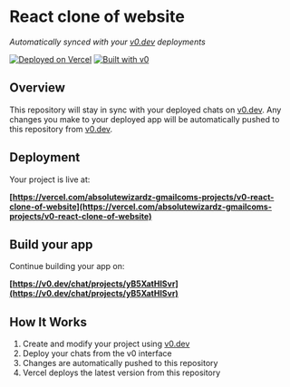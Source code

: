 # React clone of website

*Automatically synced with your [v0.dev](https://v0.dev) deployments*

[![Deployed on Vercel](https://img.shields.io/badge/Deployed%20on-Vercel-black?style=for-the-badge&logo=vercel)](https://vercel.com/absolutewizardz-gmailcoms-projects/v0-react-clone-of-website)
[![Built with v0](https://img.shields.io/badge/Built%20with-v0.dev-black?style=for-the-badge)](https://v0.dev/chat/projects/yB5XatHISvr)

## Overview

This repository will stay in sync with your deployed chats on [v0.dev](https://v0.dev).
Any changes you make to your deployed app will be automatically pushed to this repository from [v0.dev](https://v0.dev).

## Deployment

Your project is live at:

**[https://vercel.com/absolutewizardz-gmailcoms-projects/v0-react-clone-of-website](https://vercel.com/absolutewizardz-gmailcoms-projects/v0-react-clone-of-website)**

## Build your app

Continue building your app on:

**[https://v0.dev/chat/projects/yB5XatHISvr](https://v0.dev/chat/projects/yB5XatHISvr)**

## How It Works

1. Create and modify your project using [v0.dev](https://v0.dev)
2. Deploy your chats from the v0 interface
3. Changes are automatically pushed to this repository
4. Vercel deploys the latest version from this repository